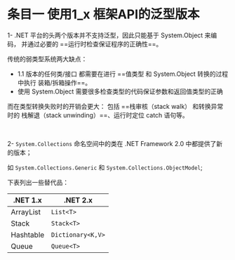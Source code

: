 # 条目一 使用1_x 框架API的泛型版本

1- .NET 平台的头两个版本并不支持泛型，因此只能基于 System.Object 来编码， 并通过必要的 ==运行时检查保证程序的正确性==。

传统的弱类型系统两大缺点：

- 1.1 版本的任何类/接口 都需要在进行 ==值类型 和 System.Object 转换的过程中执行 装箱/拆箱操作==。
- 使用 System.Object 需要很多检查类型的代码保证参数和返回值类型的正确

而在类型转换失败时的开销会更大： 包括 ==栈审核（stack walk） 和转换异常时的 栈解退（stack unwinding）==、运行时定位 catch 语句等。

<br>

2- `System.Collections` 命名空间中的类在 .NET Framework 2.0 中都提供了新的版本；

如 `System.Collections.Generic` 和 `System.Collections.ObjectModel`;

下表列出一些替代品：

| .NET 1.x  | .NET 2.x          |
| --------- | ----------------- |
| ArrayList | `List<T>`         |
| Stack     | `Stack<T>`        |
| Hashtable | `Dictionary<K,V>` |
| Queue     | `Queue<T>`        |







